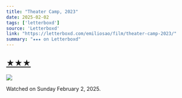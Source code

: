 ```yaml
---
title: "Theater Camp, 2023"
date: 2025-02-02
tags: ['letterboxd']
source: 'Letterboxd'
link: "https://letterboxd.com/emiliosao/film/theater-camp-2023/"
summary: "★★★ on Letterboxd"
---
```


## [★★★](https://letterboxd.com/emiliosao/film/theater-camp-2023/)  

<p><img src="https://a.ltrbxd.com/resized/film-poster/8/8/7/6/5/0/887650-theater-camp-0-600-0-900-crop.jpg?v=ba9c77cf10" /></p> <p>Watched on Sunday February 2, 2025.</p>